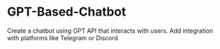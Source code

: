 # GPT-Based-Chatbot
Create a chatbot using GPT API that interacts with users. Add integration with platforms like Telegram or Discord
